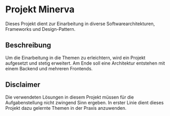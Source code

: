 # Projekt Minerva

Dieses Projekt dient zur Einarbeitung in diverse Softwarearchitekturen, Frameworks und Design-Pattern.

## Beschreibung

Um die Einarbeitung in die Themen zu erleichtern, wird ein Projekt aufgesetzt und stetig erweitert. Am Ende soll eine
Architektur entstehen mit einem Backend und mehreren Frontends.

## Disclaimer

Die verwendeten Lösungen in diesem Projekt müssen für die Aufgabenstellung nicht zwingend Sinn ergeben. In erster Linie
dient dieses Projekt dazu gelernte Themen in der Praxis anzuwenden.
